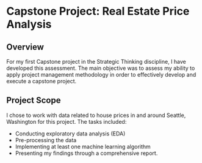 # Capstone Project: Real Estate Price Analysis

## Overview

For my first Capstone project in the Strategic Thinking discipline, I have developed this assessment. The main objective was to assess my ability to apply project management methodology in order to effectively develop and execute a capstone project.

## Project Scope

I chose to work with data related to house prices in and around Seattle, Washington for this project. The tasks included:

- Conducting exploratory data analysis (EDA)
- Pre-processing the data
- Implementing at least one machine learning algorithm
- Presenting my findings through a comprehensive report.

